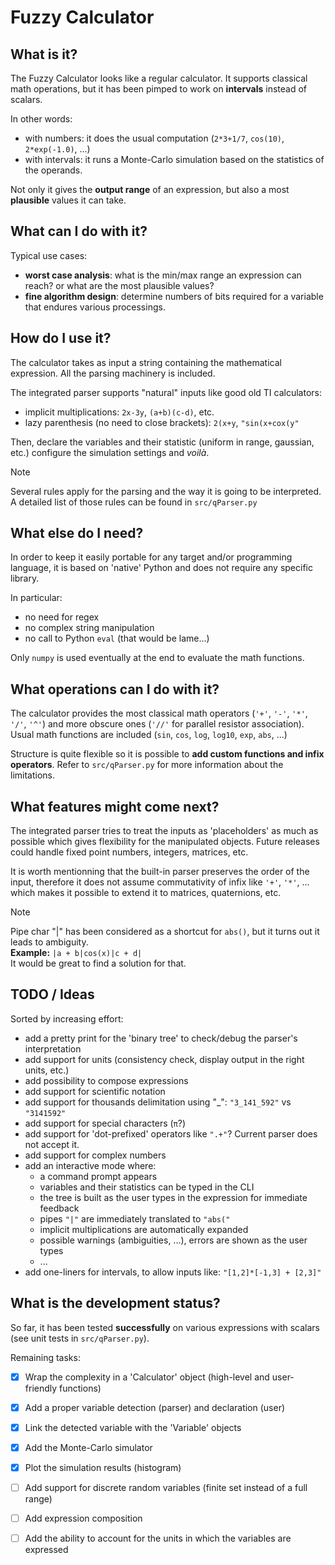 # Fuzzy Calculator


## What is it?
The Fuzzy Calculator looks like a regular calculator. It supports classical math operations, but it has been pimped to work on **intervals** instead of scalars.

In other words: 
- with numbers: it does the usual computation (```2*3+1/7```, ```cos(10)```, ```2*exp(-1.0)```,  ...)
- with intervals: it runs a Monte-Carlo simulation based on the statistics of the operands.

Not only it gives the **output range** of an expression, but also a most **plausible** values it can take.

## What can I do with it?
Typical use cases:
- **worst case analysis**: what is the min/max range an expression can reach? or what are the most plausible values?
- **fine algorithm design**: determine numbers of bits required for a variable that endures various processings.

## How do I use it?
The calculator takes as input a string containing the mathematical expression.
All the parsing machinery is included.

The integrated parser supports "natural" inputs like good old TI calculators:
- implicit multiplications: ```2x-3y```, ```(a+b)(c-d)```, etc.
- lazy parenthesis (no need to close brackets): ```2(x+y```, ```"sin(x+cox(y"```

Then, declare the variables and their statistic (uniform in range, gaussian, etc.) configure the simulation settings and _voilà_.

> [!NOTE]
> Several rules apply for the parsing and the way it is going to be interpreted.</br>
> A detailed list of those rules can be found in ```src/qParser.py```

## What else do I need?
In order to keep it easily portable for any target and/or programming language, it is based on 'native' Python and does not require any specific library.

In particular:
- no need for regex
- no complex string manipulation
- no call to Python ```eval``` (that would be lame...)

Only ```numpy``` is used eventually at the end to evaluate the math functions.

## What operations can I do with it?
The calculator provides the most classical math operators (```'+'```, ```'-'```, ```'*'```, ```'/'```, ```'^'```) and more obscure ones (```'//'``` for parallel resistor association).
Usual math functions are included (```sin```, ```cos```, ```log```, ```log10```, ```exp```, ```abs```, ...) 

Structure is quite flexible so it is possible to **add custom functions and infix operators**. 
Refer to ```src/qParser.py``` for more information about the limitations.

## What features might come next?
The integrated parser tries to treat the inputs as 'placeholders' as much as possible which gives flexibility for the manipulated objects.
Future releases could handle fixed point numbers, integers, matrices, etc.

It is worth mentionning that the built-in parser preserves the order of the input, therefore it does not assume commutativity of infix like ```'+'```, ```'*'```, ... which makes it possible to extend it to matrices, quaternions, etc.

> [!NOTE]
> Pipe char "|" has been considered as a shortcut for ```abs()```, but it turns out it leads to ambiguity. </br>
> **Example:** ```|a + b|cos(x)|c + d|```</br>
> It would be great to find a solution for that.


## TODO / Ideas
Sorted by increasing effort:
- add a pretty print for the 'binary tree' to check/debug the parser's interpretation
- add support for units (consistency check, display output in the right units, etc.)
- add possibility to compose expressions
- add support for scientific notation
- add support for thousands delimitation using "_": ```"3_141_592"``` vs ```"3141592"```
- add support for special characters (```π```?)
- add support for 'dot-prefixed' operators like ```".+"```? Current parser does not accept it.
- add support for complex numbers
- add an interactive mode where: 
  - a command prompt appears
  - variables and their statistics can be typed in the CLI
  - the tree is built as the user types in the expression for immediate feedback
  - pipes ```"|"``` are immediately translated to ```"abs("```
  - implicit multiplications are automatically expanded
  - possible warnings (ambiguities, ...), errors are shown as the user types
  - ...
- add one-liners for intervals, to allow inputs like: ```"[1,2]*[-1,3] + [2,3]"```


## What is the development status?
So far, it has been tested **successfully** on various expressions with scalars (see unit tests in ```src/qParser.py```).

Remaining tasks: 
- [X] Wrap the complexity in a 'Calculator' object (high-level and user-friendly functions)
- [X] Add a proper variable detection (parser) and declaration (user)
- [X] Link the detected variable with the 'Variable' objects
- [X] Add the Monte-Carlo simulator
- [X] Plot the simulation results (histogram)
- [ ] Add support for discrete random variables (finite set instead of a full range)
- [ ] Add expression composition
- [ ] Add the ability to account for the units in which the variables are expressed


